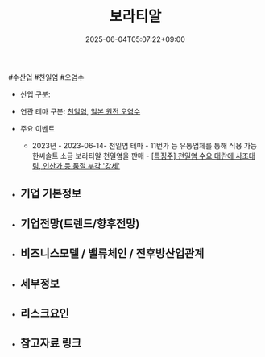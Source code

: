﻿---
title: "보라티알"
date: 2025-06-04T05:07:22+09:00
lastmod: 2025-06-04T05:07:22+09:00
type: docs
sidebar:
  open: true
weight: 5
---
<div style="display:none">
  <meta property="article:published_time" content="2025-06-03T20:07:22Z" />
  <meta property="article:modified_time" content="2025-06-03T20:07:22Z" />
</div>
#수산업 #천일염 #오염수 

- 산업 구분: 

- 연관 테마 구분: [천일염](/industry-study/천일염/), [일본 원전 오염수](/industry-study/일본-원전-오염수/)

- 주요 이벤트
	- 2023년
			- 2023-06-14- 천일염 테마
				- 11번가 등 유통업체를 통해 식용 가능한씨솔트 소금 보라티알 천일염을 판매
				- [[특징주] 천일염 수요 대란에 사조대림, 인산가 등 품절 부각 '강세'](https://www.inews24.com/view/1602656)

- 기업 기본정보
	- 

 - 기업전망(트렌드/향후전망)
	- 

- 비즈니스모델 / 밸류체인 / 전후방산업관계
	- 

- 세부정보
	- 

- 리스크요인
	- 

- 참고자료 링크
	-
